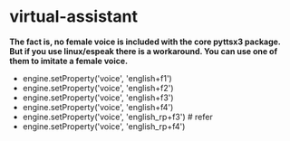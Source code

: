 # virtual-assistant


**The fact is, no female voice is included with the core pyttsx3 package. But if you use linux/espeak there is a workaround. You can use one of them to imitate a female voice.**
- engine.setProperty('voice', 'english+f1')
- engine.setProperty('voice', 'english+f2')
- engine.setProperty('voice', 'english+f3')
- engine.setProperty('voice', 'english+f4')
- engine.setProperty('voice', 'english_rp+f3') # refer
- engine.setProperty('voice', 'english_rp+f4')